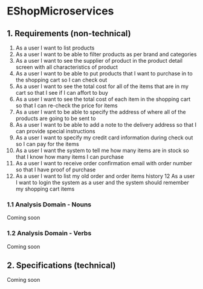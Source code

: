 # EShopMicroservices

## 1. Requirements (non-technical) 
1. As a user I want to list products
2. As a user I want to be able to filter products as per brand and categories
3. As a user I want to see the supplier of product in the product detail screen with all characteristics of product
4. As a user I want to be able to put products that I want to purchase in to the shopping cart so I can check out
5. As a user I want to see the total cost for all of the items that are in my cart so that I see if I can affort to buy
6. As a user I want to see the total cost of each item in the shopping cart so that I can re-check the price for items
6. As a user I want to be able to specify the address of where all of the products are going to be sent to
7. As a user I want to be able to add a note to the delivery address so that I can provide special instructions
8. As a user I want to specify my credit card information during check out so I can pay for the items
9. As a user I want the system to tell me how many items are in stock so that I know how many items I can purchase
10. As a user I want to receive order confirmation email with order number so that I have proof of purchase 
11. As a user I want to list my old order and order items history
12 As a user I want to login the system as a user and the system should remember my shopping cart items

### 1.1 Analysis Domain - Nouns
Coming soon

### 1.2 Analysis Domain - Verbs
Coming soon

## 2. Specifications (technical)
Coming soon


